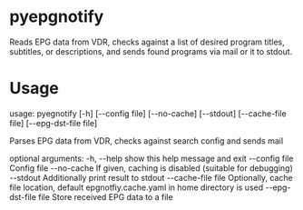 # pyepgnotify
Reads EPG data from VDR, checks against a list of desired program titles, subtitles, or descriptions, and sends found programs via mail or it to stdout.

# Usage
usage: pyegnotify [-h] [--config file] [--no-cache] [--stdout]
                 [--cache-file file] [--epg-dst-file file]

Parses EPG data from VDR, checks against search config and sends mail

optional arguments:
  -h, --help           show this help message and exit
  --config file        Config file
  --no-cache           If given, caching is disabled (suitable for debugging)
  --stdout             Additionally print result to stdout
  --cache-file file    Optionally, cache file location, default
                       epgnotfiy.cache.yaml in home directory is used
  --epg-dst-file file  Store received EPG data to a file


